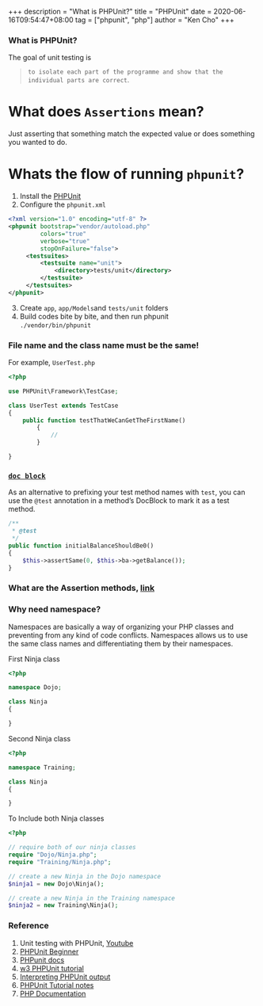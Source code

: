 +++
description = "What is PHPUnit?"
title = "PHPUnit"
date = 2020-06-16T09:54:47+08:00
tag = ["phpunit", "php"]
author = "Ken Cho"
+++

### What is PHPUnit?
The goal of unit testing is 
>`to isolate each part of the programme and show that the individual parts are correct`.

# What does `Assertions` mean?
Just asserting that something match the expected value or does something you wanted to do.

# Whats the flow of running `phpunit`?
1. Install the [PHPUnit](https://phpunit.readthedocs.io/en/9.2/installation.html)  
2. Configure the `phpunit.xml`  
```xml
<?xml version="1.0" encoding="utf-8" ?>
<phpunit bootstrap="vendor/autoload.php"
         colors="true"
         verbose="true"
         stopOnFailure="false">
     <testsuites>
         <testsuite name="unit">
             <directory>tests/unit</directory>
         </testsuite>
     </testsuites>
</phpunit>
```

3. Create `app`, `app/Models`and `tests/unit` folders  
4. Build codes bite by bite, and then run phpunit  
`./vendor/bin/phpunit`  

### File name and the class name must be the same!
For example, `UserTest.php`  
```php
<?php

use PHPUnit\Framework\TestCase;

class UserTest extends TestCase
{
    public function testThatWeCanGetTheFirstName()
        {
            //       
        }

}
```


### [`doc block`](https://phpunit.readthedocs.io/en/7.3/annotations.html)
As an alternative to prefixing your test method names with `test`, you can use the `@test` annotation in a method’s DocBlock to mark it as a test method.
```php
/**
 * @test
 */
public function initialBalanceShouldBe0()
{
    $this->assertSame(0, $this->ba->getBalance());
}
```
### What are the Assertion methods, [link](https://phpunit.de/manual/6.5/en/appendixes.assertions.html)
 
### Why need namespace? 
Namespaces are basically a way of organizing your PHP classes and preventing from any kind of code conflicts.
Namespaces allows us to use the same class names and differentiating them by their namespaces.

First Ninja class
```php
<?php 

namespace Dojo;

class Ninja
{

}
```

Second Ninja class
```php
<?php 

namespace Training;

class Ninja
{

}
```

To Include both Ninja classes
```php
<?php

// require both of our ninja classes
require "Dojo/Ninja.php";
require "Training/Ninja.php";

// create a new Ninja in the Dojo namespace
$ninja1 = new Dojo\Ninja();

// create a new Ninja in the Training namespace
$ninja2 = new Training\Ninja();
```




### Reference
1. Unit testing with PHPUnit, [Youtube](https://www.youtube.com/watch?v=k9ak_rv9X0Y)
2. [PHPUnit Beginner](https://www.startutorial.com/articles/view/phpunit-beginner-part-1-get-started)
3. [PHPunit docs](https://phpunit.readthedocs.io/en/9.2/installation.html)
4. [w3 PHPUnit tutorial](https://www.w3resource.com/php/PHPUnit/a-gentle-introduction-to-unit-test-and-testing.php)
5. [Interpreting PHPUnit output](https://stackoverflow.com/questions/18142699/interpreting-php-unit-output)
6. [PHPUnit Tutorial notes](https://unityconstruct.org/uc/phpunit)
7. [PHP Documentation](https://manual.phpdoc.org/HTMLSmartyConverter/HandS/phpDocumentor/tutorial_phpDocumentor.howto.pkg.html)